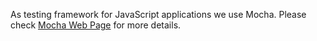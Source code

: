 As testing framework for JavaScript applications we use Mocha. Please check [Mocha Web Page](https://mochajs.org/) for more details.


